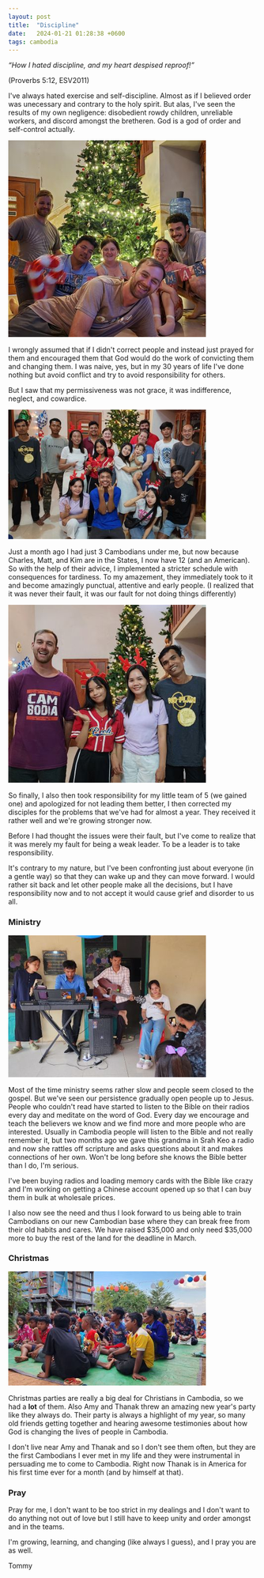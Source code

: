 ```yaml
---
layout: post
title:  "Discipline"
date:   2024-01-21 01:28:38 +0600
tags: cambodia
---
```


*“How I hated discipline, and my heart despised reproof!”*

(Proverbs 5:12, ESV2011)

I've always hated exercise and self-discipline. Almost as if I believed order was unecessary and contrary to the holy spirit. But alas, I've seen the results of my own negligence: disobedient rowdy children, unreliable workers, and discord amongst the bretheren. God is a god of order and self-control actually.

![](/assets/pics/2023/noel/remenantnoel.jpg)

I wrongly assumed that if I didn't correct people and instead just prayed for them and encouraged them that God would do the work of convicting them and changing them. I was naive, yes, but in my 30 years of life I've done nothing but avoid conflict and try to avoid responsibility for others.

But I saw that my permissiveness was not grace, it was indifference, neglect, and cowardice.

![The Oddar Meanchey team](/assets/pics/2023/noel/oddarnoel.jpg)

Just a month ago I had just 3 Cambodians under me, but now because Charles, Matt, and Kim are in the States, I now have 12 (and an American). So with the help of their advice, I implemented a stricter schedule with consequences for tardiness. To my amazement, they immediately took to it and become amazingly punctual, attentive and early people. (I realized that it was never their fault, it was our fault for not doing things differently)

![](/assets/pics/2023/noel/teamnoel.jpg)

So finally, I also then took responsibility for my little team of 5 (we gained one) and apologized for not leading them better, I then corrected my disciples for the problems that we've had for almost a year. They received it rather well and we're growing stronger now.

Before I had thought the issues were their fault, but I've come to realize that it was merely my fault for being a weak leader. To be a leader is to take responsibility.

It's contrary to my nature, but I've been confronting just about everyone (in a gentle way) so that they can wake up and they can move forward. I would rather sit back and let other people make all the decisions, but I have responsibility now and to not accept it would cause grief and disorder to us all.

### Ministry

![](/assets/pics/2023/noel/ampilnoel.jpg)

Most of the time ministry seems rather slow and people seem closed to the gospel. But we've seen our persistence gradually open people up to Jesus. People who couldn't read have started to listen to the Bible on their radios every day and meditate on the word of God. Every day we encourage and teach the believers we know and we find more and more people who are interested. Usually in Cambodia people will listen to the Bible and not really remember it, but two months ago we gave this grandma in Srah Keo a radio and now she rattles off scripture and asks questions about it and makes connections of her own. Won't be long before she knows the Bible better than I do, I'm serious.

I've been buying radios and loading memory cards with the Bible like crazy and I'm working on getting a Chinese account opened up so that I can buy them in bulk at wholesale prices.

I also now see the need and thus I look forward to us being able to train Cambodians on our new Cambodian base where they can break free from their old habits and cares. We have raised $35,000 and only need $35,000 more to buy the rest of the land for the deadline in March.

### Christmas

![](/assets/pics/2023/noel/nogonoel.jpg)

Christmas parties are really a big deal for Christians in Cambodia, so we had a **lot** of them. Also Amy and Thanak threw an amazing new year's party like they always do. Their party is always a highlight of my year, so many old friends getting together and hearing awesome testimonies about how God is changing the lives of people in Cambodia.

I don't live near Amy and Thanak and so I don't see them often, but they are the first Cambodians I ever met in my life and they were instrumental in persuading me to come to Cambodia. Right now Thanak is in America for his first time ever for a month (and by himself at that).

### Pray

Pray for me, I don't want to be too strict in my dealings and I don't want to do anything not out of love but I still have to keep unity and order amongst and in the teams.

I'm growing, learning, and changing (like always I guess), and I pray you are as well.

Tommy
